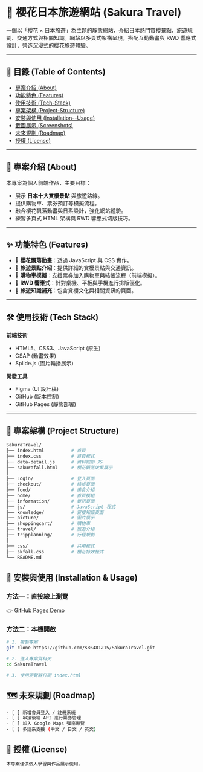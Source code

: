 # 🌸 櫻花日本旅遊網站 (Sakura Travel)

一個以「櫻花 × 日本旅遊」為主題的靜態網站，介紹日本熱門賞櫻景點、旅遊規劃、交通方式與相關知識。網站以多頁式架構呈現，搭配互動動畫與 RWD 響應式設計，營造沉浸式的櫻花旅遊體驗。  

---

## 📌 目錄 (Table of Contents)
- [專案介紹 (About)](#-專案介紹-about)
- [功能特色 (Features)](#-功能特色-features)
- [使用技術 (Tech-Stack)](#-使用技術-tech-stack)
- [專案架構 (Project-Structure)](#-專案架構-project-structure)
- [安裝與使用 (Installation--Usage)](#-安裝與使用-installation--usage)
- [截圖展示 (Screenshots)](#-截圖展示-screenshots)
- [未來規劃 (Roadmap)](#-未來規劃-roadmap)
- [授權 (License)](#-授權-license)

---

## 📖 專案介紹 (About)

本專案為個人前端作品，主要目標：  
- 展示 **日本十大賞櫻景點** 與旅遊路線。  
- 提供購物車、票券預訂等模擬流程。  
- 融合櫻花飄落動畫與日系設計，強化網站體驗。  
- 練習多頁式 HTML 架構與 RWD 響應式切版技巧。  

---

## ✨ 功能特色 (Features)

- 🌸 **櫻花飄落動畫**：透過 JavaScript 與 CSS 實作。  
- 🗾 **旅遊景點介紹**：提供詳細的賞櫻景點與交通資訊。  
- 🛒 **購物車模擬**：支援票券加入購物車與結帳流程（前端模擬）。  
- 📱 **RWD 響應式**：針對桌機、平板與手機進行排版優化。  
- 📖 **旅遊知識補充**：包含賞櫻文化與相關資訊的頁面。  

---

## 🛠 使用技術 (Tech Stack)

**前端技術**  
- HTML5、CSS3、JavaScript (原生)  
- GSAP (動畫效果)  
- Splide.js (圖片輪播展示)  

**開發工具**  
- Figma (UI 設計稿)  
- GitHub (版本控制)  
- GitHub Pages (靜態部署)  

---

## 📂 專案架構 (Project Structure)

```bash
SakuraTravel/
├── index.html          # 首頁
├── index.css           # 首頁樣式
├── data-detail.js      # 資料細節 JS
├── sakurafall.html     # 櫻花飄落效果展示
│
├── Login/              # 登入頁面
├── checkout/           # 結帳頁面
├── food/               # 美食介紹
├── home/               # 首頁模組
├── information/        # 資訊頁面
├── js/                 # JavaScript 程式
├── knowledge/          # 賞櫻知識頁面
├── picture/            # 圖片展示
├── shoppingcart/       # 購物車
├── travel/             # 旅遊介紹
├── tripplanning/       # 行程規劃
│
├── css/                # 共用樣式
├── skfall.css          # 櫻花特效樣式
└── README.md
```

## 🚀 安裝與使用 (Installation & Usage)

### 方法一：直接線上瀏覽
👉 [GitHub Pages Demo](https://s86481215.github.io/SakuraTravel/)

### 方法二：本機開啟
```bash
# 1. 複製專案
git clone https://github.com/s86481215/SakuraTravel.git

# 2. 進入專案資料夾
cd SakuraTravel

# 3. 使用瀏覽器打開 index.html
```

## 🗺 未來規劃 (Roadmap)
```bash
- [ ] 新增會員登入 / 註冊系統
- [ ] 串接後端 API 進行票券管理
- [ ] 加入 Google Maps 彈窗導覽
- [ ] 多語系支援 (中文 / 日文 / 英文)
```

## 📜 授權 (License)
```bash
本專案僅供個人學習與作品展示使用。
```


